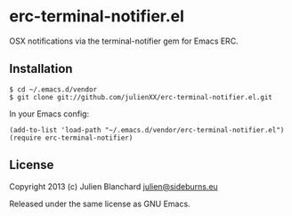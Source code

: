 # erc-terminal-notifier.el

OSX notifications via the terminal-notifier gem for Emacs ERC.

## Installation

    $ cd ~/.emacs.d/vendor
    $ git clone git://github.com/julienXX/erc-terminal-notifier.el.git

In your Emacs config:

    (add-to-list 'load-path "~/.emacs.d/vendor/erc-terminal-notifier.el")
    (require erc-terminal-notifier)

## License

Copyright 2013 (c) Julien Blanchard <julien@sideburns.eu>

Released under the same license as GNU Emacs.
